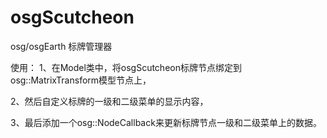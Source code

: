 # osgScutcheon
osg/osgEarth 标牌管理器

使用：
1、在Model类中，将osgScutcheon标牌节点绑定到osg::MatrixTransform模型节点上，

2、然后自定义标牌的一级和二级菜单的显示内容，

3、最后添加一个osg::NodeCallback来更新标牌节点一级和二级菜单上的数据。
